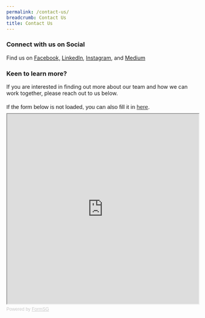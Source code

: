 ```yaml
---
permalink: /contact-us/
breadcrumb: Contact Us
title: Contact Us
---
```

### **Connect with us on Social** 

Find us on [Facebook,](https://www.facebook.com/opengovsg/) [LinkedIn](https://www.linkedin.com/company/open-government-products), [Instagram](https://www.instagram.com/opengovsg/), and [Medium](https://medium.com/open-government-products)

### **Keen to learn more?**
If you are interested in finding out more about our team and how we can work together, please reach out to us below.

<div style="font-family:Sans-Serif;font-size:15px;color:#000;opacity:0.9;padding-top:5px;padding-bottom:8px">If the form below is not loaded, you can also fill it in <a href="https://form.gov.sg/5bed1be1ccecca000fd23587">here</a>.</div>

<!-- Change the width and height values to suit you best -->
<iframe id="iframe" src="https://form.gov.sg/5bed1be1ccecca000fd23587" style="width:100%;height:500px"></iframe>

<div style="font-family:Sans-Serif;font-size:12px;color:#999;opacity:0.5;padding-top:5px">Powered by <a href="https://form.gov.sg" style="color: #999">FormSG</a></div>